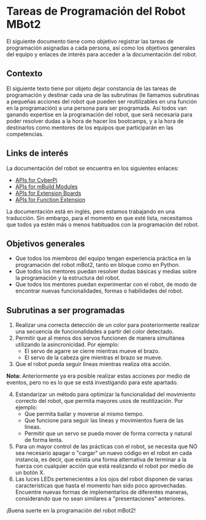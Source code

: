 # Tareas de Programación del Robot MBot2

El siguiente documento tiene como objetivo registrar las tareas de programación asignadas a cada persona, así como los objetivos generales del equipo y enlaces de interés para acceder a la documentación del robot.

## Contexto

El siguiente texto tiene por objeto dejar constancia de las tareas de programación y destinar cada una de las subrutinas (le llamamos subrutinas a pequeñas acciones del robot que pueden ser reutilizables en una función en la programación) a una persona para ser programada. Así todos van ganando expertise en la programación del robot, que será necesaria para poder resolver dudas a la hora de hacer los bootcamps, y a la hora de destinarlos como mentores de los equipos que participarán en las competencias.

## Links de interés

La documentación del robot se encuentra en los siguientes enlaces:

- [APIs for CyberPi](https://education.makeblock.com/help/mblock-python-editor-python-api-documentation-for-cyberpi/)
- [APIs for mBuild Modules](https://education.makeblock.com/help/mblock-python-editor-apis-for-mbuild-modules)
- [APIs for Extension Boards](https://education.makeblock.com/help/mblock-python-editor-apis-for-extension-boards)
- [APIs for Function Extension](https://education.makeblock.com/help/mblock-python-editor-apis-for-function-extension)

La documentación está en inglés, pero estamos trabajando en una traducción. Sin embargo, para el momento en que esté lista, necesitamos que todos ya estén más o menos habituados con la programación del robot.

## Objetivos generales

- Que todos los miembros del equipo tengan experiencia práctica en la programación del robot mBot2, tanto en bloque como en Python.
- Que todos los mentores puedan resolver dudas básicas y medias sobre la programación y la estructura del robot.
- Que todos los mentores puedan experimentar con el robot, de modo de encontrar nuevas funcionalidades, formas o habilidades del robot.

## Subrutinas a ser programadas

1. Realizar una correcta detección de un color para posteriormente realizar una secuencia de funcionalidades a partir del color detectado.
2. Permitir que al menos dos servos funcionen de manera simultánea utilizando la asincronicidad. Por ejemplo:
   - El servo de agarre se cierre mientras mueve el brazo.
   - El servo de la cabeza gire mientras el brazo se mueve.
3. Que el robot pueda seguir líneas mientras realiza otra acción.

**Nota:** Anteriormente ya era posible realizar estas acciones por medio de eventos, pero no es lo que se está investigando para este apartado.

4. Estandarizar un método para optimizar la funcionalidad del movimiento correcto del robot, que permita mayores usos de reutilización. Por ejemplo:
   - Que permita bailar y moverse al mismo tiempo.
   - Que funcione para seguir las líneas y movimientos fuera de las líneas.
   - Permitir que un servo se pueda mover de forma correcta y natural de forma lenta.
5. Para un mayor control de las prácticas con el robot, se necesita que NO sea necesario apagar o "cargar" un nuevo código en el robot en cada instancia, es decir, que exista una forma alternativa de terminar a la fuerza con cualquier acción que está realizando el robot por medio de un botón X.
6. Las luces LEDs pertenecientes a los ojos del robot disponen de varias características que hasta el momento han sido poco aprovechadas. Encuentre nuevas formas de implementarlos de diferentes maneras, considerando que no sean similares a "presentaciones" anteriores.

¡Buena suerte en la programación del robot mBot2!

